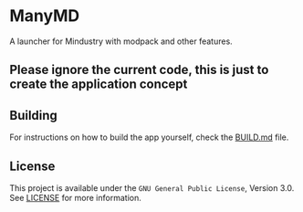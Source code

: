 ManyMD
======
A launcher for Mindustry with modpack and other features.

## Please ignore the current code, this is just to create the application concept

## Building
For instructions on how to build the app yourself, check the [BUILD.md](BUILD.md) file.

## License
This project is available under the `GNU General Public License`, Version 3.0. See [LICENSE](LICENSE) for more information.
